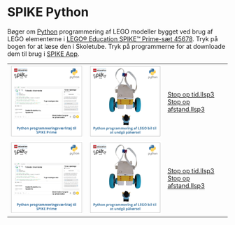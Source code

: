 # SPIKE Python
Bøger om <a href="https://www.python.org/" target="_blank">Python</a> programmering af LEGO modeller bygget ved brug af LEGO elementerne i <a href="https://www.lego.com/da-dk/product/lego-education-spike-prime-set-45678" target="_blank">
LEGO® Education SPIKE™ Prime-sæt 45678</a>.
Tryk på bogen for at læse den i Skoletube. Tryk på programmerne for at downloade dem til brug i 
<a href="https://education.lego.com/da-dk/downloads/spike-app/software/" target="_blank">SPIKE App</a>.
<table>
  <tr>
    <td><a href="https://www.skoletube.dk/video/8526286/86e8beb86d62005f5184242d1e3df053" target="_blank">
      <img src="PythonTool.png" alt="Undgå påkørsel" width="200"></a></td>
    <td><a href="https://www.skoletube.dk/video/8554674/e362a363f2209cf91ce9cb6822ab79ac" target="_blank">
      <img src="StopOp.png" alt="Undgå påkørsel" width="200"></a></td>
    <td><a href="https://ocaprani.github.io/SPIKEPython/Stop op tid.llsp3" target="_blank">Stop op tid.llsp3</a><br>
        <a href="https://ocaprani.github.io/SPIKEPython/Stop op afstand.llsp3" target="_blank">Stop op afstand.llsp3</a><br>
    </td>
  </tr>
  <p></p>
  <tr>
    <td><a href="https://www.skoletube.dk/video/8526286/86e8beb86d62005f5184242d1e3df053" target="_blank">
      <img src="PythonTool.png" alt="Undgå påkørsel" width="200"></a></td>
    <td><a href="https://www.skoletube.dk/video/8554674/e362a363f2209cf91ce9cb6822ab79ac" target="_blank">
      <img src="StopOp.png" alt="Undgå påkørsel" width="200"></a></td>
    <td><a href="https://ocaprani.github.io/SPIKEPython/Stop op tid.llsp3" target="_blank">Stop op tid.llsp3</a><br>
        <a href="https://ocaprani.github.io/SPIKEPython/Stop op afstand.llsp3" target="_blank">Stop op afstand.llsp3</a><br>
    </td>
  </tr>
</table>

